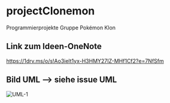 # projectClonemon
Programmierprojekte Gruppe Pokémon Klon

## Link zum Ideen-OneNote
https://1drv.ms/o/s!Ao3ielt1yx-H3HMY27IZ-MHf1Cf2?e=7NfSfm


## Bild UML --> siehe issue UML
![UML-1](https://user-images.githubusercontent.com/117487931/235147050-5fbcfbae-642f-4aba-9b16-1379d6924a8f.png)
